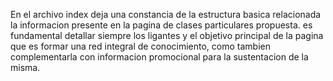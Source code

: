 En el archivo index deja una constancia de la estructura basica relacionada la informacion presente en la pagina de clases particulares propuesta. es fundamental detallar siempre los ligantes y el objetivo principal de la pagina que es formar una red integral de conocimiento, como tambien complementarla con informacion promocional para la sustentacion de la misma.
